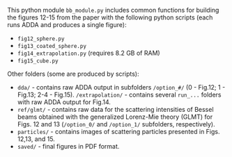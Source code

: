 This python module `bb_module.py` includes common functions for building the figures 12-15 from the paper with the following python scripts (each runs ADDA and produces a single figure):
* `fig12_sphere.py`
* `fig13_coated_sphere.py`
* `fig14_extrapolation.py` (requires 8.2 GB of RAM) 
* `fig15_cube.py`

Other folders (some are produced by scripts):
* `dda/` - contains raw ADDA output in subfolders `/option_#/` (0 - Fig.12; 1 - Fig.13; 2-4 - Fig.15). `/extrapolation/` - contains several `run_...` folders with raw ADDA output for Fig.14.
* `ref/glmt/` - contains raw data for the scattering intensities of Bessel beams obtained with the generalized Lorenz-Mie theory (GLMT) for Figs. 12 and 13 (`/option_0/` and `/option_1/` subfolders, respectively).
* `particles/` - contains images of scattering particles presented in Figs. 12,13, and 15.
* `saved/` - final figures in PDF format.
